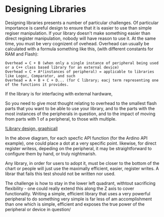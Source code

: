 # Designing Libraries
Designing libraries presents a number of particular challenges. Of particular importance is careful design to ensure that it is easier to use than simple regiser manipulation. If your library doesn't make something easier than direct register manipulation, nobody will have reason to use it. At the same time, you must be very cognizent of ovehead. Overhead can usually be calculated with a formula something like this, (with different constants for RAM and Flash):
```text
Overhead = C + B (when only a single instance of peripheral being used or a C++ class based library for an external device)
Overhead = C + A*(instances of peripheral) = applicable to libraries like Logoc, Comparator, and such
Overhead = A + B + C + D... (for C library; eacj term representing one of the functions it provides.
```

If the library is for interfacing with external hardware, 

So you need to give most thought relating to overhead to the smallest flash parts that you want to be able to use your library, and to the parts with the most instances of the peripherals in question, and to the impact of moving from parts with 1 of a peripheral, to those with multiple. 

[!Library design, graphicall](tragicquadrant.png)


In the above diagram, for each specfic API function (for the Ardino API example), one could place a dot at a very specific point. likewise, for direct register writess, depeding on the peripheral, it may be straightforward to configure them by hand, or truly nightmarish. 

Any library, in order for users to adopt it, must be closer to the bottom of the chart or people will just use the maximally efficient, easier, register writes. A librar that fails this test should not be written nor used.

The challenge is how to stay in the lower left quadrant, withtout sacrificing flexibility - one could really extend this along the Z axis to cover functionality. Writing a simple, efficient library that uses a very powerful peripheral to do something very simple is far less of am accomplishment than one which is simple, efficient and exposes the true power of the peripheral or device in question/ 
